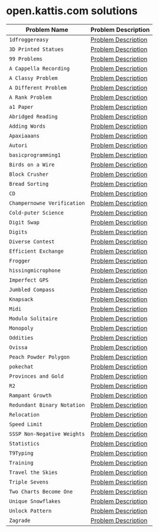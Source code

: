 # open.kattis.com solutions
|Problem Name|Problem Description|
|------------|-------------------|
|`1dfroggereasy`| [Problem Description](https://open.kattis.com/problems/1dfroggereasy)|
|`3D Printed Statues`|[Problem Description](https://open.kattis.com/problems/3dprinter)|
|`99 Problems`| [Problem Description](https://open.kattis.com/problems/99problems)|
| `A Cappella Recording`| [Problem Description](https://open.kattis.com/problems/acappellarecording)|
| `A Classy Problem`| [Problem Description](https://open.kattis.com/problems/classy)|
| `A Different Problem`| [Problem Description](https://open.kattis.com/problems/different)|
| `A Rank Problem`| [Problem Description](https://open.kattis.com/problems/rankproblem)|
| `a1 Paper`| [Problem Description](https://open.kattis.com/problems/a1paper)|
| `Abridged Reading`| [Problem Description](https://open.kattis.com/problems/abridgedreading)|
| `Adding Words`| [Problem Description](https://open.kattis.com/problems/addingwords)|
| `Apaxiaaans`| [Problem Description](https://open.kattis.com/problems/apaxiaaans)|
| `Autori`| [Problem Description](https://open.kattis.com/problems/autori)|
| `basicprogramming1`| [Problem Description](https://open.kattis.com/problems/basicprogramming1)|
| `Birds on a Wire`| [Problem Description](https://open.kattis.com/problems/birds)|
| `Block Crusher`| [Problem Description](https://open.kattis.com/problems/blockcrusher)|
| `Bread Sorting`| [Problem Description](https://open.kattis.com/problems/bread)|
| `CD`| [Problem Description](https://open.kattis.com/problems/cd)|
| `Champernowne Verification`| [Problem Description](https://open.kattis.com/problems/champernowneverification)|
| `Cold-puter Science`| [Problem Description](https://open.kattis.com/problems/cold)|
| `Digit Swap`| [Problem Description](https://open.kattis.com/problems/digitswap)|
| `Digits`| [Problem Description](https://open.kattis.com/problems/digits)|
| `Diverse Contest`| [Problem Description](https://open.kattis.com/problems/diversecontest)|
| `Efficient Exchange`| [Problem Description](https://open.kattis.com/problems/efficientexchange)|
| `Frogger`| [Problem Description](https://open.kattis.com/problems/frogger)|
| `hissingmicrophone`| [Problem Description](https://open.kattis.com/problems/hissingmicrophone)|
| `Imperfect GPS`| [Problem Description](https://open.kattis.com/problems/imperfectgps)|
| `Jumbled Compass`| [Problem Description](https://open.kattis.com/problems/compass)|
| `Knapsack`| [Problem Description](https://open.kattis.com/problems/knapsack)|
| `Midi`| [Problem Description](https://open.kattis.com/problems/midi)|
| `Modulo Solitaire`| [Problem Description](https://open.kattis.com/problems/modulosolitaire)|
| `Monopoly`| [Problem Description](https://open.kattis.com/problems/monopol)|
| `Oddities`| [Problem Description](https://open.kattis.com/problems/oddities)|
| `Ovissa`| [Problem Description](https://open.kattis.com/problems/ovissa)|
| `Peach Powder Polygon`| [Problem Description](https://open.kattis.com/problems/peachpowderpolygon)|
| `pokechat`| [Problem Description](https://open.kattis.com/problems/pokechat)|
| `Provinces and Gold`| [Problem Description](https://open.kattis.com/problems/provincesandgold)|
| `R2`| [Problem Description](https://open.kattis.com/problems/r2)|
| `Rampant Growth`| [Problem Description](https://open.kattis.com/problems/rampantgrowth)|
| `Redundant Binary Notation`| [Problem Description](https://open.kattis.com/problems/redundantbinarynotation)|
| `Relocation`| [Problem Description](https://open.kattis.com/problems/relocation)|
| `Speed Limit`| [Problem Description](https://open.kattis.com/problems/speedlimit)|
| `SSSP Non-Negative Weights`| [Problem Description](https://open.kattis.com/problems/shortestpath1)|
| `Statistics`| [Problem Description](https://open.kattis.com/problems/statistics)|
| `T9Typing`| [Problem Description](https://open.kattis.com/problems/t9spelling)|
| `Training`| [Problem Description](https://open.kattis.com/problems/training)|
| `Travel the Skies`| [Problem Description](https://open.kattis.com/problems/traveltheskies)|
| `Triple Sevens`| [Problem Description](https://open.kattis.com/problems/triplesevens)|
| `Two Charts Become One`| [Problem Description](https://open.kattis.com/problems/twochartsbecomeone)|
| `Unique Snowflakes`| [Problem Description](https://open.kattis.com/problems/snowflakes)|
| `Unlock Pattern`| [Problem Description](https://open.kattis.com/problems/unlockpattern)|
| `Zagrade`| [Problem Description](https://open.kattis.com/problems/zagrade)|